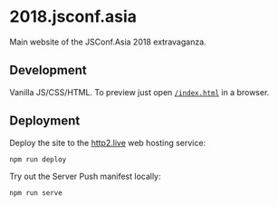 # 2018.jsconf.asia

Main website of the JSConf.Asia 2018 extravaganza.

## Development

Vanilla JS/CSS/HTML. To preview just open [`/index.html`](./index.html) in a browser.

## Deployment

Deploy the site to the [http2.live](https://http2.live/) web hosting service:

```
npm run deploy
```

Try out the Server Push manifest locally:

```
npm run serve
```
